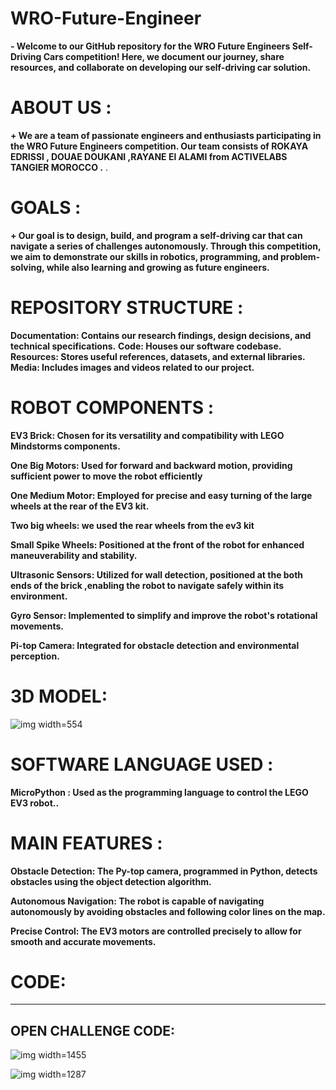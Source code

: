 # WRO-Future-Engineer
**- Welcome to our GitHub repository for the WRO Future Engineers Self-Driving Cars competition! Here, we document our journey, share resources, and collaborate on developing our self-driving car solution.**

# ABOUT US :

 **+ We are a team of passionate engineers and enthusiasts participating in the WRO Future Engineers competition. Our team consists of ROKAYA EDRISSI , DOUAE DOUKANI ,RAYANE El ALAMI  from ACTIVELABS TANGIER MOROCCO .**
.

# GOALS :
 
 **+ Our goal is to design, build, and program a self-driving car that can navigate a series of challenges autonomously. Through this competition, we aim to demonstrate our skills in robotics, programming, and problem-solving, while also learning and growing as future engineers.**

# REPOSITORY  STRUCTURE :

  **Documentation: Contains our research findings, design decisions, and technical specifications.**
  **Code: Houses our software codebase.**
  **Resources: Stores useful references, datasets, and external libraries.**
  **Media: Includes images and videos related to our project.**

# ROBOT COMPONENTS :
    
**EV3 Brick: Chosen for its versatility and compatibility with LEGO Mindstorms components.**
  
**One Big Motors: Used for forward and backward motion, providing sufficient power to move the robot efficiently**
  
**One Medium Motor: Employed for precise and easy turning of the large wheels at the rear of the EV3 kit.**

**Two big wheels: we used the rear wheels from the ev3 kit**
  
**Small Spike Wheels: Positioned at the front of the robot for enhanced maneuverability and stability.**

**Ultrasonic Sensors: Utilized for wall detection, positioned at the both ends of the brick ,enabling the robot to navigate safely within its environment.**
  
**Gyro Sensor: Implemented to simplify and improve the robot's rotational movements.**
  
**Pi-top Camera: Integrated for obstacle detection and environmental perception.**


# 3D MODEL:

![img width=554](https://github.com/edrissirokaya/WRO-Future-Engineer/assets/163671955/21a6bbce-41d0-4b17-bd81-f8167eceb497)

# SOFTWARE LANGUAGE USED : 

**MicroPython : Used as the programming language to control the LEGO EV3 robot..**

# MAIN FEATURES : 

**Obstacle Detection: The Py-top camera, programmed in Python, detects obstacles using the object detection algorithm.**

**Autonomous Navigation: The robot is capable of navigating autonomously by avoiding obstacles and following color lines on the map.**

**Precise Control: The EV3 motors are controlled precisely to allow for smooth and accurate movements.**
# CODE:
---
## OPEN CHALLENGE CODE:

![img width=1455](https://github.com/edrissirokaya/WRO-Future-Engineer/assets/163671955/764615d5-563e-4b35-810f-c92070b5d59d)

![img width=1287](https://github.com/edrissirokaya/WRO-Future-Engineer/assets/163671955/2c918307-ca8c-4430-90e8-fc0c6a4edada)


